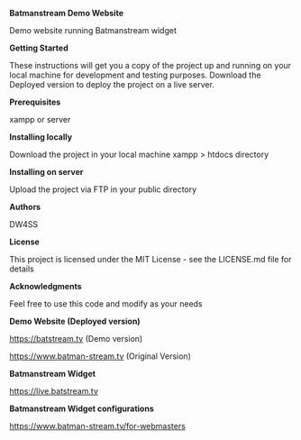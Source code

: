 **Batmanstream Demo Website**  

Demo website running Batmanstream widget

**Getting Started** 

These instructions will get you a copy of the project up and running on your local machine for development and testing purposes. Download the Deployed version to deploy the project on a live server.

**Prerequisites** 

xampp or server

**Installing locally**  

Download the project in your local machine xampp > htdocs directory

**Installing on server**  

Upload the project via FTP in your public directory
 
**Authors** 

DW4SS
 
**License** 

This project is licensed under the MIT License - see the LICENSE.md file for details

**Acknowledgments**  

Feel free to use this code and modify as your needs

**Demo Website (Deployed version)**  

https://batstream.tv (Demo version)  

https://www.batman-stream.tv (Original Version)  

**Batmanstream Widget**    

https://live.batstream.tv

**Batmanstream Widget configurations**    

https://www.batman-stream.tv/for-webmasters



